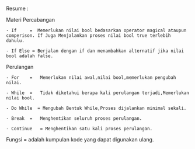 Resume : 

Materi Percabangan
   
    - If     =  Memerlukan nilai bool bedasarkan operator magical ataupun comperison. If Juga Menjalankan proses nilai bool true terlebih dahulu.

    - If Else = Berjalan dengan if dan menambahkan alternatif jika nilai bool adalah false.


Perulangan 
    
    - For    =   Memerlukan nilai awal,nilai bool,memerlukan pengubah nilai.
    
    - While  =   Tidak diketahui berapa kali perulangan terjadi,Memerlukan nilai bool.
    
    - Do While  = Mengubah Bentuk While,Proses dijalankan minimal sekali.
    
    - Break  =   Menghentikan seluruh proses perulangan.
    
    - Continue   = Menghentikan satu kali proses perulangan.

Fungsi  = adalah kumpulan kode yang dapat digunakan ulang.
